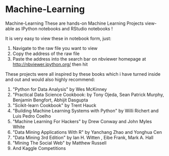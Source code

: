 # Machine-Learning
Machine-Learning
These are hands-on Machine Learning Projects view-able as IPython notebooks and RStudio notebooks !  

It is very easy to view these in notebook form, just:

1. Navigate to the raw file you want to view
2. Copy the address of the raw file
3. Paste the address into the search bar on nbviewer homepage at http://nbviewer.ipython.org/ then hit <enter>

These projects were all inspired by these books which i have turned inside and out and would also highly recommend:

1. "Python for Data Analysis" by Wes McKinney
2. "Practical Data Science Cookbook: by Tony Ojeda, Sean Patrick Murphy, Benjamin Bengfort, Abhijit Dasgupta
3. "Scikit-learn Cookbook" by Trent Hauck
4. "Building Machine Learning Systems with Python" by Willi Richert and Luis Pedro Coelho
5. "Machine Learning For Hackers" by Drew Conway and John Myles White
6. "Data Mining Applications With R" by Yanchang Zhao and Yonghua Cen
7. "Data Mining 3rd Edition" by Ian H. Witten , Eibe Frank, Mark A. Hall
8. "Mining The Social Web" by Matthew Russell 
9. And Kaggle Competitions
